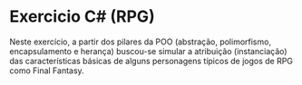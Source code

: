 # Exercicio C# (RPG)
Neste exercício, a partir dos pilares da POO (abstração, polimorfismo, encapsulamento e herança) buscou-se simular a atribuição (instanciação) das características básicas de alguns personagens típicos de jogos de RPG como Final Fantasy.
